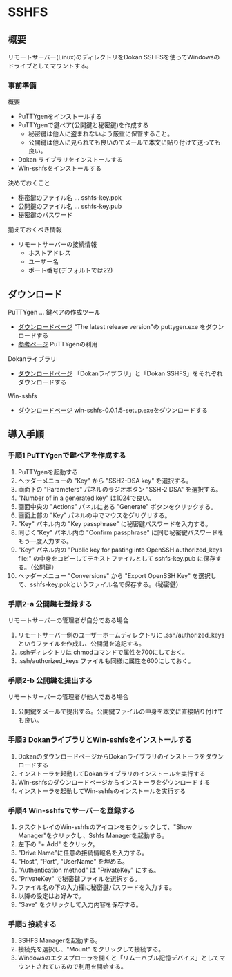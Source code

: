 SSHFS
=====

## 概要

リモートサーバー(Linux)のディレクトリをDokan SSHFSを使ってWindowsのドライブとしてマウントする。

### 事前準備

概要
- PuTTYgenをインストールする
- PuTTYgenで鍵ペア(公開鍵と秘密鍵)を作成する
  - 秘密鍵は他人に盗まれないよう厳重に保管すること。
  - 公開鍵は他人に見られても良いのでメールで本文に貼り付けて送っても良い。
- Dokan ライブラリをインストールする
- Win-sshfsをインストールする

決めておくこと
- 秘密鍵のファイル名 ... sshfs-key.ppk
- 公開鍵のファイル名 ... sshfs-key.pub
- 秘密鍵のパスワード

揃えておくべき情報
- リモートサーバーの接続情報
  - ホストアドレス
  - ユーザー名
  - ポート番号(デフォルトでは22)

## ダウンロード

PuTTYgen ... 鍵ペアの作成ツール
- [ダウンロードページ](http://www.chiark.greenend.org.uk/~sgtatham/putty/download.html) "The latest release version"の puttygen.exe をダウンロードする
- [参考ページ](http://www.tempest.jp/security/keygen.html) PuTTYgenの利用

Dokanライブラリ
- [ダウンロードページ](http://dokan-dev.net/download/) 「Dokanライブラリ」と「Dokan SSHFS」をそれぞれダウンロードする

Win-sshfs
- [ダウンロードページ](https://code.google.com/p/win-sshfs/downloads/list) win-sshfs-0.0.1.5-setup.exeをダウンロードする

## 導入手順

### 手順1 PuTTYgenで鍵ペアを作成する

1. PuTTYgenを起動する
1. ヘッダーメニューの "Key" から "SSH2-DSA key" を選択する。
1. 画面下の "Parameters" パネルのラジオボタン "SSH-2 DSA" を選択する。
1. "Number of in a generated key" は1024で良い。
1. 画面中央の "Actions" パネルにある "Generate" ボタンをクリックする。
1. 画面上部の "Key" パネルの中でマウスをグリグリする。
1. "Key" パネル内の "Key passphrase" に秘密鍵パスワードを入力する。
1. 同じく"Key" パネル内の "Confirm passphrase" に同じ秘密鍵パスワードをもう一度入力する。
1. "Key" パネル内の "Public key for pasting into OpenSSH authorized_keys file:" の中身をコピーしてテキストファイルとして sshfs-key.pub に保存する。（公開鍵）
1. ヘッダーメニュー "Conversions" から "Export OpenSSH Key" を選択して、sshfs-key.ppkというファイル名で保存する。（秘密鍵）

### 手順2-a 公開鍵を登録する

リモートサーバーの管理者が自分である場合

1. リモートサーバー側のユーザーホームディレクトリに .ssh/authorized_keys というファイルを作成し、公開鍵を追記する。
1. .sshディレクトリは chmodコマンドで属性を700にしておく。
1. .ssh/authorized_keys ファイルも同様に属性を600にしておく。

### 手順2-b 公開鍵を提出する

リモートサーバーの管理者が他人である場合

1. 公開鍵をメールで提出する。公開鍵ファイルの中身を本文に直接貼り付けても良い。

### 手順3 DokanライブラリとWin-sshfsをインストールする

1. DokanのダウンロードページからDokanライブラリのインストーラをダウンロードする
1. インストーラを起動してDokanライブラリのインストールを実行する
1. Win-sshfsのダウンロードページからインストーラをダウンロードする
1. インストーラを起動してWin-sshfsのインストールを実行する

### 手順4 Win-sshfsでサーバーを登録する

1. タスクトレイのWin-sshfsのアイコンを右クリックして、"Show Manager"をクリックし、Sshfs Managerを起動する。
1. 左下の "+ Add" をクリック。
1. "Drive Name"に任意の接続情報名を入力する。
1. "Host", "Port", "UserName" を埋める。
1. "Authentication method" は "PrivateKey" にする。
1. "PrivateKey" で秘密鍵ファイルを選択する。
1. ファイル名の下の入力欄に秘密鍵パスワードを入力する。
1. 以降の設定はお好みで。
1. "Save" をクリックして入力内容を保存する。

### 手順5 接続する

1. SSHFS Managerを起動する。
1. 接続先を選択し、"Mount" をクリックして接続する。
1. Windowsのエクスプローラを開くと「リムーバブル記憶デバイス」としてマウントされているので利用を開始する。
